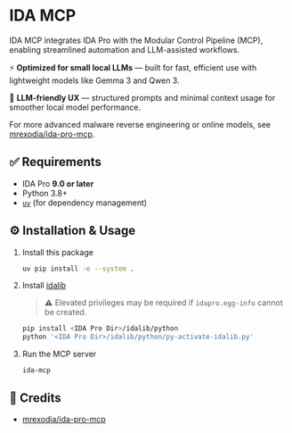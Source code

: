 # IDA MCP
IDA MCP integrates IDA Pro with the Modular Control Pipeline (MCP), enabling streamlined automation and LLM-assisted workflows.

⚡ **Optimized for small local LLMs** — built for fast, efficient use with lightweight models like Gemma 3 and Qwen 3.

🧠 **LLM-friendly UX** — structured prompts and minimal context usage for smoother local model performance.

For more advanced malware reverse engineering or online models, see [mrexodia/ida-pro-mcp](https://github.com/mrexodia/ida-pro-mcp).

## ✅ Requirements
- IDA Pro **9.0 or later**
- Python 3.8+
- [`uv`](https://github.com/astral-sh/uv) (for dependency management)

## ⚙️ Installation & Usage
1. Install this package
    ```bash
    uv pip install -e --system .
    ```
2. Install [idalib](https://docs.hex-rays.com/user-guide/idalib)
    > ⚠️ Elevated privileges may be required if `idapro.egg-info` cannot be created.
    ```bash
    pip install <IDA Pro Dir>/idalib/python
    python '<IDA Pro Dir>/idalib/python/py-activate-idalib.py'
    ```
3. Run the MCP server
    ```
    ida-mcp
    ```


## 🙌 Credits
* [mrexodia/ida-pro-mcp](https://github.com/mrexodia/ida-pro-mcp)